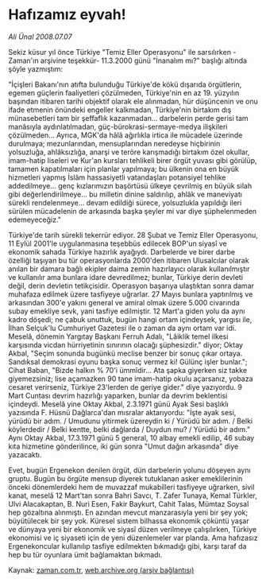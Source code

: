 # Hafızamız eyvah!

*Ali Ünal 2008.07.07*

<tr><td class="metin" colspan="2" style="padding-top: 20px; padding-left: 5px; padding-right: 10px;">Sekiz küsur yıl önce Türkiye "Temiz Eller Operasyonu" ile sarsılırken -Zaman'ın arşivine teşekkür- 11.3.2000 günü "İnanalım mı?" başlığı altında şöyle yazmıştım:</td></tr><tr><td class="metin" colspan="2" style="padding-top: 20px; padding-left: 5px; padding-right: 10px;"><p>"İçişleri Bakanı'nın atıfta bulunduğu Türkiye'de kökü dışarıda örgütlerin, egemen güçlerin faaliyetleri çözülmeden, Türkiye'nin en az 19. yüzyılın başından itibaren tarihi objektif olarak ele alınmadan, hür düşüncenin ve onu ifade etmenin önündeki engeller kalkmadan, Türkiye'nin birtakım dış münasebetleri tam bir şeffaflık kazanmadan... darbelerin perde gerisi tam manâsıyla aydınlatılmadan, güç-bürokrasi-sermaye-medya ilişkileri çözülmeden... Ayrıca, MGK'da hâlâ ağırlıkla irtica ile mücadele üzerinde durulmaya; mezunlarından, mensuplarından neredeyse hiçbirinin yolsuzluğa, ahlâksızlığa, anarşi ve teröre karışmadığı birtakım özel okullar, imam-hatip liseleri ve Kur'an kursları tehlikeli birer örgüt yuvası gibi görülüp, tamamen kapatılmaları için planlar yapılmaya; bu ülkenin ona en büyük hizmetleri yapmış İslâm hassasiyetli vatandaşları potansiyel tehlike addedilmeye... genç kızlarımızın başörtüsü ülkeye çevrilmiş en büyük silah gibi değerlendirilmeye... bu milletin dinine saldırılıp, ahlâk ve maneviyatı sürekli rendelenmeye... devam edildiği sürece, yolsuzlukla yapıldığı ileri sürülen mücadelenin de arkasında başka şeyler mi var diye şüphelenmeden edemeyeceğiz."
<p>Türkiye'de tarih sürekli tekerrür ediyor. 28 Şubat ve Temiz Eller Operasyonu, 11 Eylül 2001'le uygulanmasına teşebbüs edilecek BOP'un siyasî ve ekonomik sahada Türkiye hazırlık ayağıydı. Darbelerde ve birer darbe özelliği taşıyan bu tür operasyonlarda 2000'den itibaren Ulusalcılar olarak anılan bir damara bağlı ekipler daima zemin hazırlayıcı olarak kullanılmıştır ve kullanılır ama bunlara idare devredilmez; bunlar, Türkiye derin devleti değil, derin devletin tetikçisidir. Operasyon başarıya ulaştıktan sonra damar muhafaza edilmek üzere tasfiyeye uğrarlar. 27 Mayıs bunlara yaptırılmış ve arkasından 300'e yakını general ve amiral olmak üzere 5.000 civarında subay emekliye sevk, yani tasfiye edilmiştir. 12 Mart'a giden yolu da aynı kadro döşedi; ne çabuk unuttuk, bugün hangi ortam içindeysek, yargısı ile, İlhan Selçuk'lu Cumhuriyet Gazetesi ile o zaman da aynı ortam var idi. Meselâ, dönemin Yargıtay Başkanı Ferruh Adalı, "Lâiklik temel ilkesi karşısında vicdan hürriyetinin sınırının olacağı şüphesizdir." diyor; Oktay Akbal, "Seçim sonunda bugünkü meclise benzer bir sonuç çıkar ortaya. Sandıksal demokrasi oyunu başka sonuç vermez ki! Gülünç işler bunlar."; Cihat Baban, "Bizde halkın % 70'i ümmîdir... Ata şapka giyerken siz takke giyemezsiniz; lise açamazken 90 tane imam-hatip okulu açarsanız, yobaza cesaret verirseniz, Türkiye 23'lerden de geriye gider." diye yazıyordu. 9 Mart Cuntası devrim hazırlığı yaparken, bunlar da devrim beklentisi içindeydi. Meselâ yine Oktay Akbal, 2.3.1971 günü Ayak Sesi başlıklı yazısında F. Hüsnü Dağlarca'dan mısralar aktarıyordu: "İşte ayak sesi, yürüdü bir adım. / Umudunu yitirmek üzereydin ki / Yürüdü bir adım. / Belki köylerdedir / Belki kentte, belki dağlarda / Duydun mu? / Yürüdü bir adım." Aynı Oktay Akbal, 17.3.1971 günü 5 general, 10 albay emekli edilip, 46 subay kıta hizmetine gönderilince, iki gün sonra "Umut dağın arkasında" diye yazacaktı.
<p>Evet, bugün Ergenekon denilen örgüt, dün darbelerin yolunu döşeyen aynı gruptu. Bugün bu örgüte mensup diyerek tutuklanan asker emeklilerinin önceki dönemlerdeki hem de muvazzaf mukabilleri tasfiyeye uğrarken, sivil kanat, meselâ 12 Mart'tan sonra Bahri Savcı, T. Zafer Tunaya, Kemal Türkler, Ulvi Alacakaptan, B. Nuri Esen, Fakir Baykurt, Cahit Talas, Mümtaz Soysal hep gözaltına alınmıştı. En azından mevcut manzarasıyla yeni bir şey yok; büyütülecek bir şey yok. Küresel sistem bilhassa ekonomik çöküntü yaşar ve dünyaya yeni bir ekonomik ve siyasî düzen verilmeye çalışılırken, Türkiye ekonomisi ve iç siyaseti için de yeni düzenlemeler var planda. Ama hafızasız Ergenekoncular kullanılıp tasfiye edilmekten bıkmadığı gibi, karşı taraf da hep bu tür oyunlara ümit bağlamaktan bıkmadı.<br/></p></p></p></td></tr>

Kaynak: [zaman.com.tr](http://zaman.com.tr/yazar.do?yazino=711041), [web.archive.org (arşiv bağlantısı)](http://web.archive.org/web/20080801130836/http://www.zaman.com.tr:80/yazar.do?yazino=711041)
